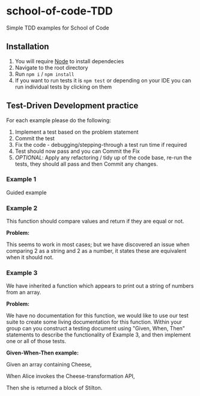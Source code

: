 # school-of-code-TDD
Simple TDD examples for School of Code

## Installation
1) You will require [Node](https://nodejs.org/en/) to install dependecies
2) Navigate to the root directory
3) Run `npm i` / `npm install`
4) If you want to run tests it is `npm test` or depending on your IDE you can run individual tests by clicking on them


## Test-Driven Development practice
For each example please do the following:
1) Implement a test based on the problem statement
2) Commit the test
3) Fix the code - debugging/stepping-through a test run time if required
4) Test should now pass and you can Commit the Fix
5) _OPTIONAL_: Apply any refactoring / tidy up of the code base, re-run the tests, they should all pass and then Commit any changes.


### Example 1
Guided example


### Example 2 
This function should compare values and return if they are equal or not.

**Problem:**

This seems to work in most cases; but we have discovered an issue when comparing 2 as a string and 2 as a number, 
it states these are equivalent when it should not.


### Example 3
We have inherited a function which appears to print out a string of numbers from an array.

**Problem:**

We have no documentation for this function, we would like to use our test suite to create some living documentation for 
this function. Within your group can you construct a testing document using "Given, When, Then" statements to describe 
the functionality of Example 3, and then implement one or all of those tests.

**Given-When-Then example:**

Given an array containing Cheese,

When Alice invokes the Cheese-transformation API,

Then she is returned a block of Stilton.